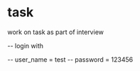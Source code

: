 # task
work on task as part of interview


-- login with 

-- user_name = test 
-- password = 123456
